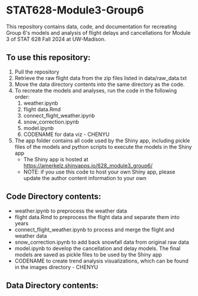 # STAT628-Module3-Group6
This repository contains data, code, and documentation for recreating Group 6's models and analysis of flight delays and cancellations for Module 3 of STAT 628 Fall 2024 at UW-Madison.

## To use this repository:
1. Pull the repository
2. Retrieve the raw flight data from the zip files listed in data/raw_data.txt
3. Move the data directory contents into the same directory as the code.
4. To recreate the models and analyses, run the code in the following order:
    1. weather.ipynb
    2. flight data.Rmd
    3. connect_flight_weather.ipynb
    4. snow_correction.ipynb
    5. model.ipynb
    6. CODENAME for data viz - CHENYU
5. The app folder contains all code used by the Shiny app, including pickle files of the models and python scripts to execute the models in the Shiny app
    - The Shiny app is hosted at https://amerkelz.shinyapps.io/628_module3_group6/
    - NOTE: if you use this code to host your own Shiny app, please update the author content information to your own

## Code Directory contents:
- weather.ipynb to preprocess the weather data
- flight data.Rmd to preprocess the flight data and separate them into years
- connect_flight_weather.ipynb to process and merge the flight and weather data
- snow_correction.ipynb to add back snowfall data from original raw data
- model.ipynb to develop the cancellation and delay models. The final models are saved as pickle files to be used by the Shiny app
- CODENAME to create trend analysis visualizations, which can be found in the images directory - CHENYU
  
## Data Directory contents: 

   

